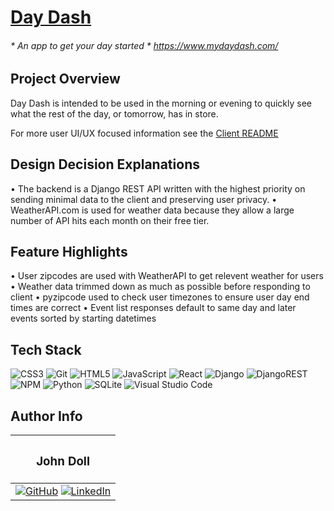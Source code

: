 # [Day Dash](https://www.mydaydash.com/)
###### * An app to get your day started * https://www.mydaydash.com/

## Project Overview

Day Dash is intended to be used in the morning or evening to quickly see what the rest of the day, or tomorrow, has in store.

For more user UI/UX focused information see the [Client README](https://github.com/JohnMDoll/day-dash-client/edit/main/README.md)

## Design Decision Explanations

• The backend is a Django REST API written with the highest priority on sending minimal data to the client and preserving user privacy.
• WeatherAPI.com is used for weather data because they allow a large number of API hits each month on their free tier.

## Feature Highlights

• User zipcodes are used with WeatherAPI to get relevent weather for users
• Weather data trimmed down as much as possible before responding to client
• pyzipcode used to check user timezones to ensure user day end times are correct
• Event list responses default to same day and later events sorted by starting datetimes

## Tech Stack

![CSS3](https://img.shields.io/badge/css3-%231572B6.svg?style=for-the-badge&logo=css3&logoColor=white)
![Git](https://img.shields.io/badge/git-%23F05033.svg?style=for-the-badge&logo=git&logoColor=white)
![HTML5](https://img.shields.io/badge/html5-%23E34F26.svg?style=for-the-badge&logo=html5&logoColor=white)
![JavaScript](https://img.shields.io/badge/javascript-%23323330.svg?style=for-the-badge&logo=javascript&logoColor=%23F7DF1E)
![React](https://img.shields.io/badge/react-%2320232a.svg?style=for-the-badge&logo=react&logoColor=%2361DAFB)
![Django](https://img.shields.io/badge/django-%23092E20.svg?style=for-the-badge&logo=django&logoColor=white)
![DjangoREST](https://img.shields.io/badge/DJANGO-REST-ff1709?style=for-the-badge&logo=django&logoColor=white&color=ff1709&labelColor=gray)
![NPM](https://img.shields.io/badge/NPM-%23CB3837.svg?style=for-the-badge&logo=npm&logoColor=white)
![Python](https://img.shields.io/badge/python-3670A0?style=for-the-badge&logo=python&logoColor=ffdd54)
![SQLite](https://img.shields.io/badge/sqlite-%2307405e.svg?style=for-the-badge&logo=sqlite&logoColor=white)
![Visual Studio Code](https://img.shields.io/badge/Visual%20Studio%20Code-0078d7.svg?style=for-the-badge&logo=visual-studio-code&logoColor=white)

## Author Info

|<h3>John Doll</h3>  |
|:--------------------:|
|[![GitHub](https://img.shields.io/badge/github-%23121011.svg?style=for-the-badge&logo=github&logoColor=white)](https://www.github.com/JohnMDoll) [![LinkedIn](https://img.shields.io/badge/linkedin-%230077B5.svg?style=for-the-badge&logo=linkedin&logoColor=white)](https://www.linkedin.com/in/john-m-doll)|
